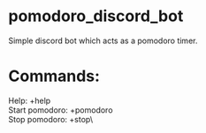 # pomodoro_discord_bot
Simple discord bot which acts as a pomodoro timer.

# Commands:
Help: +help\
Start pomodoro: +pomodoro <Duration of pomodoro>\
Stop pomodoro: +stop\

 


